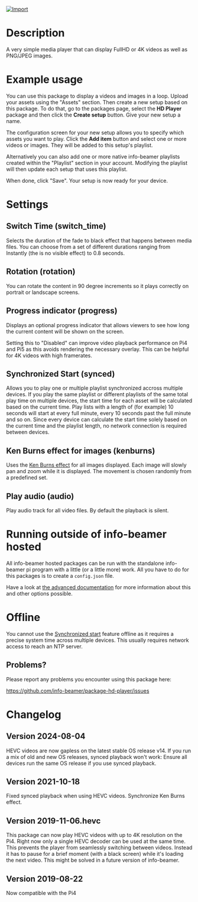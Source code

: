 [![Import](https://cdn.infobeamer.com/s/img/import.png)](https://info-beamer.com/use?url=https://github.com/info-beamer/package-hd-player)

# Description

A very simple media player that can display FullHD or 4K videos as well as PNG/JPEG images.

# Example usage

You can use this package to display a videos and images in a loop. Upload your assets
using the "Assets" section. Then create a new setup based on this package. To do that, go to
the packages page, select the **HD Player** package and then click the **Create setup**
button. Give your new setup a name.

The configuration screen for your new setup allows you to specify which assets
you want to play. Click the **Add item** button and select one or more videos or
images. They will be added to this setup's playlist.

Alternatively you can also add one or more native info-beamer playlists created
within the "Playlist" section in your account. Modifying the playlist will then update each
setup that uses this playlist.

When done, click "Save". Your setup is now ready for your device.

# Settings

## Switch Time (switch_time)

Selects the duration of the fade to black effect that happens between media
files. You can choose from a set of different durations ranging from Instantly
(the is no visible effect) to 0.8 seconds.

## Rotation (rotation)

You can rotate the content in 90 degree increments so it plays
correctly on portrait or landscape screens.

## Progress indicator (progress)

Displays an optional progress indicator that allows viewers to see how
long the current content will be shown on the screen.

Setting this to "Disabled" can improve video playback performance on Pi4
and Pi5 as this avoids rendering the necessary overlay. This can be helpful
for 4K videos with high framerates.

## Synchronized Start (synced)

Allows you to play one or multiple playlist synchronized accross multiple
devices. If you play the same playlist or different playlists of the same total
play time on multiple devices, the start time for each asset will be calculated
based on the current time. Play lists with a length of (for example) 10 seconds
will start at every full minute, every 10 seconds past the full minute and so
on. Since every device can calculate the start time solely based on the current
time and the playlist length, no network connection is required between devices.

## Ken Burns effect for images (kenburns)

Uses the [Ken Burns effect](https://en.wikipedia.org/wiki/Ken_Burns_effect) for
all images displayed.  Each image will slowly pan and zoom while it is
displayed. The movement is chosen randomly from a predefined set.

## Play audio (audio)

Play audio track for all video files. By default the playback is silent.

# Running outside of info-beamer hosted

All info-beamer hosted packages can be run with the standalone
info-beamer pi program with a little (or a little more) work. All
you have to do for this packages is to create a `config.json` file.

Have a look at [the advanced documentation](ADVANCED.md) for
more information about this and other options possible.

# Offline

You cannot use the [Synchronized start](#synced) feature offline as
it requires a precise system time across multiple devices. This usually
requires network access to reach an NTP server.

## Problems?

Please report any problems you encounter using this package here:

https://github.com/info-beamer/package-hd-player/issues

# Changelog

## Version 2024-08-04

HEVC videos are now gapless on the latest stable OS release v14. If you
run a mix of old and new OS releases, synced playback won't work: Ensure
all devices run the same OS release if you use synced playback.

## Version 2021-10-18

Fixed synced playback when using HEVC videos. Synchronize Ken Burns effect.

## Version 2019-11-06.hevc

This package can now play HEVC videos with up to 4K resolution on the Pi4.
Right now only a single HEVC decoder can be used at the same time. This
prevents the player from seamlessly switching between videos. Instead it
has to pause for a brief moment (with a black screen) while it's loading
the next video. This might be solved in a future version of info-beamer.

## Version 2019-08-22

Now compatible with the Pi4
